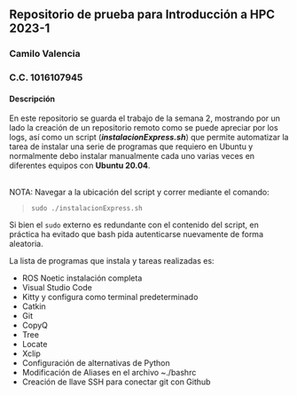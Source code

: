## Repositorio de prueba para Introducción a HPC 2023-1
### Camilo Valencia
### C.C. 1016107945

#### **Descripción**
En este repositorio se guarda el trabajo de la semana 2, mostrando por un lado la creación de un repositorio remoto como se puede apreciar por los logs, así como un script (***instalacionExpress.sh***) que permite automatizar la tarea de instalar una serie de programas que requiero en Ubuntu y normalmente debo instalar manualmente cada uno varias veces en diferentes equipos con **Ubuntu 20.04**.

<br>
NOTA: Navegar a la ubicación del script y correr mediante el comando:

> `sudo ./instalacionExpress.sh` 

Si bien el `sudo` externo es redundante con el contenido del script, en práctica ha evitado que bash pida autenticarse nuevamente de forma aleatoria.

La lista de programas que instala y tareas realizadas es:
- ROS Noetic instalación completa
- Visual Studio Code
- Kitty y configura como terminal predeterminado
- Catkin
- Git
- CopyQ
- Tree
- Locate
- Xclip
- Configuración de alternativas de Python
- Modificación de Aliases en el archivo ~./bashrc
- Creación de llave SSH para conectar git con Github
